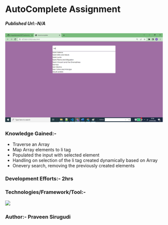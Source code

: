 # AutoComplete Assignment

##### Published Url:-N/A


<img src="https://github.com/sirugudipraveen3637/autocompleteproject/blob/main/auto.png" height="50%" width="100%"/>


### Knowledge Gained:-

  - Traverse an Array
  - Map Array elements to li tag
  - Populated the input with selected element 
  - Handling on selection of the li tag created dynamically based on Array
  - Onevery search, removing the previously created elements
  
  
### Development Efforts:- 2hrs
  
### Technologies/Framework/Tool:-
<span>

<img src="https://img.shields.io/badge/-Java%20Script-yellowgreen"/>

</span>


### Author:- <b>Praveen Sirugudi<b>


